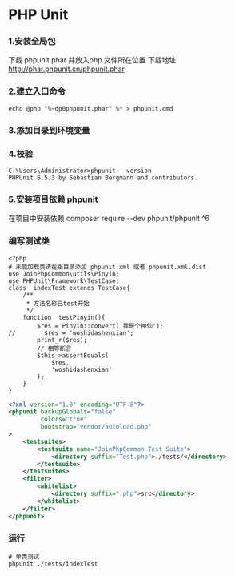 # PHP Unit

### 1.安装全局包
下载 phpunit.phar 并放入php 文件所在位置
下载地址 http://phar.phpunit.cn/phpunit.phar
### 2.建立入口命令
```shell
echo @php "%~dp0phpunit.phar" %* > phpunit.cmd
```
### 3.添加目录到环境变量
### 4.校验
```shell
C:\Users\Administrator>phpunit --version
PHPUnit 6.5.3 by Sebastian Bergmann and contributors.
```

### 5.安装项目依赖 phpunit
在项目中安装依赖
composer require --dev phpunit/phpunit ^6
### 编写测试类
```shell
<?php
# 未能加载类请在跟目录添加 phpunit.xml 或者 phpunit.xml.dist
use JoinPhpCommon\utils\Pinyin;
use PHPUnit\Framework\TestCase;
class  indexTest extends TestCase{
    /**
     * 方法名称已test开始
     */
    function  testPinyin(){
        $res = Pinyin::convert('我是个神仙');
//        $res = 'woshidashenxian';
        print_r($res);
        // 相等断言
        $this->assertEquals(
            $res,
            'woshidashenxian'
        );
    }
}
```
```xml
<?xml version="1.0" encoding="UTF-8"?>
<phpunit backupGlobals="false"
         colors="true"
         bootstrap="vendor/autoload.php"
>
    <testsuites>
        <testsuite name="JoinPhpCommon Test Suite">
            <directory suffix="Test.php">./tests/</directory>
        </testsuite>
    </testsuites>
    <filter>
        <whitelist>
            <directory suffix=".php">src</directory>
        </whitelist>
    </filter>
</phpunit>
```
### 运行
```shell
# 单类测试
phpunit ./tests/indexTest
```